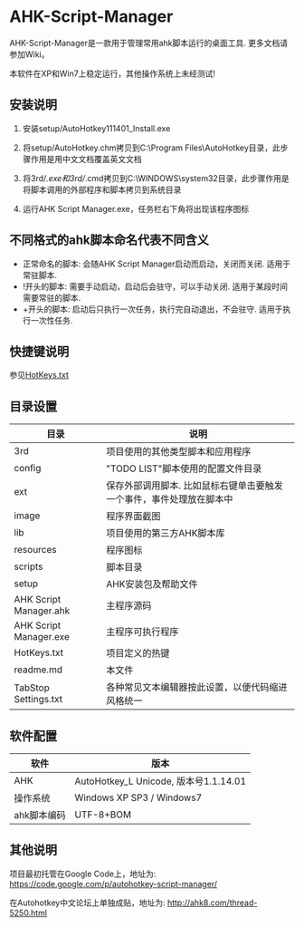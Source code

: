 # AHK-Script-Manager

AHK-Script-Manager是一款用于管理常用ahk脚本运行的桌面工具. 更多文档请参加Wiki。

本软件在XP和Win7上稳定运行，其他操作系统上未经测试!


## 安装说明

1. 安装setup/AutoHotkey111401_Install.exe

2. 将setup/AutoHotkey.chm拷贝到C:\Program Files\AutoHotkey目录，此步骤作用是用中文文档覆盖英文文档

3. 将3rd/*.exe和3rd/*.cmd拷贝到C:\WINDOWS\system32目录，此步骤作用是将脚本调用的外部程序和脚本拷贝到系统目录

4. 运行AHK Script Manager.exe，任务栏右下角将出现该程序图标

## 不同格式的ahk脚本命名代表不同含义
* 正常命名的脚本:	会随AHK Script Manager启动而启动，关闭而关闭. 适用于常驻脚本.
* !开头的脚本:	需要手动启动，启动后会驻守，可以手动关闭. 适用于某段时间需要常驻的脚本.
* +开头的脚本:	启动后只执行一次任务，执行完自动退出，不会驻守. 适用于执行一次性任务.

## 快捷键说明
参见[HotKeys.txt](https://github.com/morgengc/AHK-Script-Manager/blob/master/HotKeys.txt)

## 目录设置
| 目录 | 说明 |
| ---- | ---- |
| 3rd | 项目使用的其他类型脚本和应用程序 |
| config | "TODO LIST"脚本使用的配置文件目录 |
| ext | 保存外部调用脚本. 比如鼠标右键单击要触发一个事件，事件处理放在脚本中 |
| image | 程序界面截图 |
| lib | 项目使用的第三方AHK脚本库 |
| resources | 程序图标 |
| scripts | 脚本目录 |
| setup | AHK安装包及帮助文件 |
| AHK Script Manager.ahk | 主程序源码 |
| AHK Script Manager.exe | 主程序可执行程序 |
| HotKeys.txt | 项目定义的热键 |
| readme.md | 本文件 |
| TabStop Settings.txt | 各种常见文本编辑器按此设置，以便代码缩进风格统一 |

## 软件配置
| 软件 | 版本 |
| ---- | ---- |
| AHK | AutoHotkey_L Unicode, 版本号1.1.14.01 |
| 操作系统 | Windows XP SP3 / Windows7 |
| ahk脚本编码 | UTF-8+BOM |


## 其他说明
项目最初托管在Google Code上，地址为: https://code.google.com/p/autohotkey-script-manager/ 

在Autohotkey中文论坛上单独成贴，地址为: http://ahk8.com/thread-5250.html

